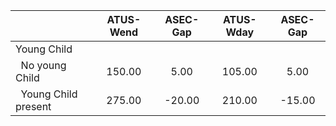 
|                      |    ATUS-Wend |     ASEC-Gap |    ATUS-Wday |     ASEC-Gap |
| -------------------- | :----------: | :----------: | :----------: | :----------: |
| Young Child          |              |              |              |              |
| &nbsp;&nbsp;No young Child |       150.00 |         5.00 |       105.00 |         5.00 |
| &nbsp;&nbsp;Young Child present |       275.00 |       -20.00 |       210.00 |       -15.00 |

